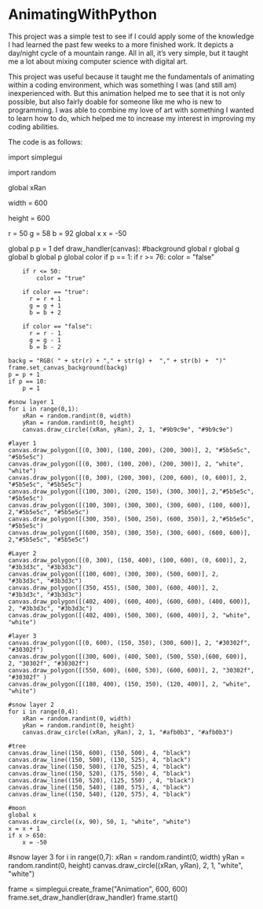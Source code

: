 # AnimatingWithPython

This project was a simple test to see if I could apply some of the knowledge I had learned the past few weeks to a more finished work. It depicts a day/night cycle of a mountain range. All in all, it’s very simple, but it taught me a lot about mixing computer science with digital art.
  
  This project was useful because it taught me the fundamentals of animating within a coding environment, which was something I was (and still am) inexperienced with. But this animation helped me to see that it is not only possible, but also fairly doable for someone like me who is new to programming. I was able to combine my love of art with something I wanted to learn how to do, which helped me to increase my interest in improving my coding abilities.

The code is as follows:

import simplegui

import random

global xRan 

width = 600

height = 600

r = 50
g = 58
b = 92
global x
x = -50

global p
p = 1
def draw_handler(canvas):
    #background
    global r
    global g 
    global b
    global p
    global color
    if p == 1:
        if r >= 76:
            color = "false"
      
        
        if r <= 50:
            color = "true"
            
        if color == "true":
          r = r + 1
          g = g + 1
          b = b + 2
        
        if color == "false":
          r = r - 1
          g = g - 1
          b = b - 2
      
    backg = "RGB( " + str(r) + "," + str(g) +  "," + str(b) +  ")"
    frame.set_canvas_background(backg)
    p = p + 1
    if p == 10:
        p = 1
    
    #snow layer 1
    for i in range(0,1):
        xRan = random.randint(0, width)
        yRan = random.randint(0, height)
        canvas.draw_circle((xRan, yRan), 2, 1, "#9b9c9e", "#9b9c9e")    
    
    #layer 1
    canvas.draw_polygon([(0, 300), (100, 200), (200, 300)], 2, "#5b5e5c", "#5b5e5c")
    canvas.draw_polygon([(0, 300), (100, 200), (200, 300)], 2, "white", "white")
    canvas.draw_polygon([(0, 300), (200, 300), (200, 600), (0, 600)], 2, "#5b5e5c", "#5b5e5c")
    canvas.draw_polygon([(100, 300), (200, 150), (300, 300)], 2,"#5b5e5c", "#5b5e5c")
    canvas.draw_polygon([(100, 300), (300, 300), (300, 600), (100, 600)], 2,"#5b5e5c", "#5b5e5c")
    canvas.draw_polygon([(300, 350), (500, 250), (600, 350)], 2,"#5b5e5c", "#5b5e5c")
    canvas.draw_polygon([(600, 350), (300, 350), (300, 600), (600, 600)], 2,"#5b5e5c", "#5b5e5c")
    
    #Layer 2
    canvas.draw_polygon([(0, 300), (150, 400), (100, 600), (0, 600)], 2, "#3b3d3c", "#3b3d3c")
    canvas.draw_polygon([(100, 600), (300, 300), (500, 600)], 2, "#3b3d3c", "#3b3d3c")
    canvas.draw_polygon([(350, 455), (500, 300), (600, 400)], 2, "#3b3d3c", "#3b3d3c")
    canvas.draw_polygon([(402, 400), (600, 400), (600, 600), (400, 600)], 2, "#3b3d3c", "#3b3d3c")
    canvas.draw_polygon([(402, 400), (500, 300), (600, 400)], 2, "white", "white")
    
    #layer 3
    canvas.draw_polygon([(0, 600), (150, 350), (300, 600)], 2, "#30302f", "#30302f")
    canvas.draw_polygon([(300, 600), (400, 500), (500, 550),(600, 600)], 2, "30302f", "#30302f")
    canvas.draw_polygon([(550, 600), (600, 530), (600, 600)], 2, "30302f", "#30302f" )
    canvas.draw_polygon([(180, 400), (150, 350), (120, 400)], 2, "white", "white")
    
    #snow layer 2
    for i in range(0,4):
        xRan = random.randint(0, width)
        yRan = random.randint(0, height)
        canvas.draw_circle((xRan, yRan), 2, 1, "#afb0b3", "#afb0b3") 
        
    #tree
    canvas.draw_line((150, 600), (150, 500), 4, "black")
    canvas.draw_line((150, 500), (130, 525), 4, "black")
    canvas.draw_line((150, 500), (170, 525), 4, "black")
    canvas.draw_line((150, 520), (175, 550), 4, "black")
    canvas.draw_line((150, 520), (125, 550) , 4, "black")
    canvas.draw_line((150, 540), (180, 575), 4, "black")
    canvas.draw_line((150, 540), (120, 575), 4, "black")
   
    #moon
    global x
    canvas.draw_circle((x, 90), 50, 1, "white", "white") 
    x = x + 1
    if x > 650:
        x = -50
        
   #snow layer 3
    for i in range(0,7):
        xRan = random.randint(0, width)
        yRan = random.randint(0, height)
        canvas.draw_circle((xRan, yRan), 2, 1, "white", "white")
        
    

  
frame = simplegui.create_frame("Animation", 600, 600)
frame.set_draw_handler(draw_handler)
frame.start()

